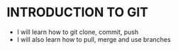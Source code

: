 # INTRODUCTION TO GIT
- I will learn how to git clone, commit, push
- I will also learn how to pull, merge and use branches
